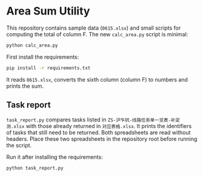 # Area Sum Utility

This repository contains sample data (`0615.xlsx`) and small scripts for computing the total of column F. The new `calc_area.py` script is minimal:

```bash
python calc_area.py
```

First install the requirements:

```bash
pip install -r requirements.txt
```

It reads `0615.xlsx`, converts the sixth column (column F) to numbers and prints the sum.

## Task report

`task_report.py` compares tasks listed in
`ZS-沪乍杭-线路任务单一览表-补定测.xlsx` with those already returned in
`对应表格.xlsx`.
It prints the identifiers of tasks that still need to be returned. Both spreadsheets are read without headers. Place these two spreadsheets in the repository root before running the script.

Run it after installing the requirements:

```bash
python task_report.py
```
